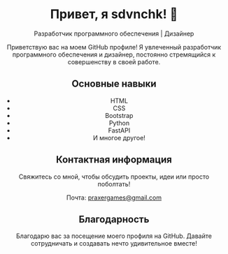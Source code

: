 <div align="center">
  <h1>Привет, я sdvnchk! 👋</h1>
  <p>Разработчик программного обеспечения | Дизайнер</p>
  <p>Приветствую вас на моем GitHub профиле! Я увлеченный разработчик программного обеспечения и дизайнер, постоянно стремящийся к совершенству в своей работе.</p>
  <h2>Основные навыки</h2>
  <ul>
    <li>HTML</li>
    <li>CSS</li>
    <li>Bootstrap</li>
    <li>Python</li>
    <li>FastAPI</li>
    <li>И многое другое!</li>
  </ul>
  <h2>Контактная информация</h2>
  <p>Свяжитесь со мной, чтобы обсудить проекты, идеи или просто поболтать!</p>
  <p>Почта: <a href="mailto:praxergames@gmail.com">praxergames@gmail.com</a></p>
  <h2>Благодарность</h2>
  <p>Благодарю вас за посещение моего профиля на GitHub. Давайте сотрудничать и создавать нечто удивительное вместе!</p>
</div>
